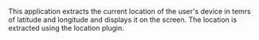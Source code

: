 This application extracts the current location of the user's device in temrs of latitude and longitude and displays it on the screen. The location is extracted using the location plugin. 

